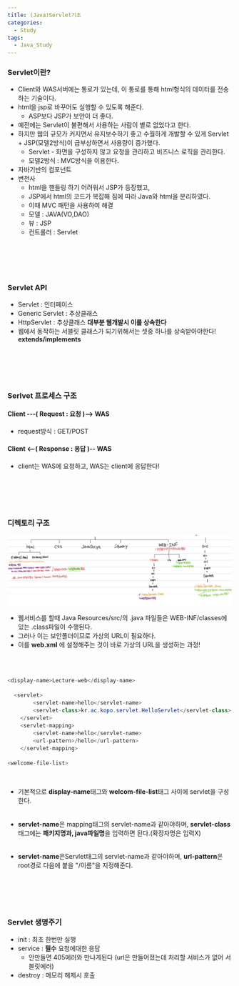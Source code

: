 ```yaml
---
title: (Java)Servlet기초
categories:
  - Study
tags:
  - Java_Study
---
```



### Servlet이란?
* Client와 WAS서버에는 통로가 있는데, 이 통로를 통해 html형식의 데이터를 전송하는 기술이다.
* html을 jsp로 바꾸어도 실행할 수 있도록 해준다.
  - ASP보다 JSP가 보안이 더 좋다.
* 예전에는 Servlet이 불편해서 사용하는 사람이 별로 없었다고 한다.
* 하지만 웹의 규모가 커지면서 유지보수하기 좋고 수월하게 개발할 수 있게 Servlet + JSP(모델2방식)이 급부상하면서 사용량이 증가했다.
  - Servlet - 화면을 구성하지 않고 요청을 관리하고 비즈니스 로직을 관리한다.
  - 모델2방식 : MVC방식을 이용한다.
* 자바기반의 컴포넌트
* 변천사
  - html을 핸들링 하기 어려워서 JSP가 등장했고,
  - JSP에서 html의 코드가 복잡해 짐에 따라 Java와 html을 분리하였다.
  - 이때 MVC 패턴을 사용하여 해결
  - 모델 : JAVA(VO,DAO)
  - 뷰 : JSP
  - 컨트롤러 : Servlet

<br><br><br><br>

### Servlet API
* Servlet : 인터페이스
* Generic Servlet : 추상클래스
* HttpServlet : 추상클래스 **대부분 웹개발시 이를 상속한다**
* 웹에서 동작하는 서블릿 클래스가 되기위해서는 셋중 하나를 상속받아야한다! **extends/implements**

<br><br><br><br>


### Serlvet 프로세스 구조
#### Client ---( Request : 요청 )--> WAS
  - request방식 : GET/POST
#### Client <--( Response : 응답 )-- WAS
* client는 WAS에 요청하고, WAS는 client에 응답한다!

<br><br><br><br>

### 디렉토리 구조
![Servletdir구조](/assets/imgss/20210618-디렉토리구조.jpg)
<br>
* 웹서비스를 할때 Java Resources/src/의 .java 파일들은 WEB-INF/classes에 있는 .class파일이 수행된다.
* 그러나 이는 보안폴더이므로 가상의 URL이 필요하다.
* 이를 **web.xml** 에 설정해주는 것이 바로 가상의 URL을 생성하는 과정!
<br>

```Java

<display-name>Lecture-web</display-name>

  <servlet>
	 	<servlet-name>hello</servlet-name>
	 	<servlet-class>kr.ac.kopo.servlet.HelloServlet</servlet-class>  
	</servlet>
	<servlet-mapping>
	  	<servlet-name>hello</servlet-name>
	  	<url-pattern>/hello</url-pattern>
	</servlet-mapping>
  
<welcome-file-list>

```

<br>

* 기본적으로 **display-name**태그와 **welcom-file-list**태그 사이에 servlet을 구성한다.

###### <Servlet>
* **servlet-name**은 mapping태그의 servlet-name과 같아야하며, **servlet-class**태그에는 **패키지명과, java파일명**을 입력하면 된다.(확장자명은 입력X)

###### <Servlet-mapping>
*  **servlet-name**은Servlet태그의 servlet-name과 같아야하며, **url-pattern**은 root경로 다음에 붙을 "/이름"을 지정해준다.
  
<br><br><br><br>

### Servlet 생명주기
* init : 최초 한번만 실행
* service : **필수** 요청에대한 응답 
  - 안만들면 405에러와 만나게된다 (url은 만들어졌는데 처리할 서비스가 없어 서블릿에러)
* destroy : 메모리 해제시 호출
  
<br><br><br><br><br>


